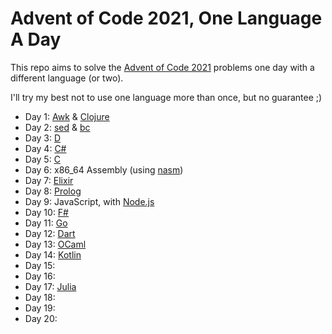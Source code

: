 # Advent of Code 2021, One Language A Day

This repo aims to solve the [Advent of Code 2021](https://adventofcode.com/2021/) problems one day with a different language (or two).

I'll try my best not to use one language more than once, but no guarantee ;)

* Day 1: [Awk](https://en.wikipedia.org/wiki/AWK) & [Clojure](https://clojure.org/)
* Day 2: [sed](https://en.wikipedia.org/wiki/Sed) & [bc](https://en.wikipedia.org/wiki/Bc_%28programming_language%29)
* Day 3: [D](https://dlang.org)
* Day 4: [C#](https://docs.microsoft.com/en-us/dotnet/csharp/)
* Day 5: [C](https://en.wikipedia.org/wiki/C_%28programming_language%29)
* Day 6: x86\_64 Assembly (using [nasm](https://www.nasm.us/))
* Day 7: [Elixir](https://elixir-lang.org/)
* Day 8: [Prolog](https://en.wikipedia.org/wiki/Prolog)
* Day 9: JavaScript, with [Node.js](https://nodejs.org/)
* Day 10: [F#](https://fsharp.org/)
* Day 11: [Go](https://go.dev/)
* Day 12: [Dart](https://dart.dev/)
* Day 13: [OCaml](https://ocaml.org/)
* Day 14: [Kotlin](https://kotlinlang.org/)
* Day 15:
* Day 16:
* Day 17: [Julia](https://julialang.org/)
* Day 18:
* Day 19:
* Day 20:
